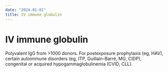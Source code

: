```yaml
---
date: "2024-01-01"
title: IV immune globulin
---
```


# IV immune globulin

Polyvalent IgG from >1000 donors. For postexposure prophylaxis (eg, HAV), certain autoimmune disorders (eg, ITP, Guillain-Barré, MG, CIDP), congenital or acquired hypogammaglobulinemia (CVID, CLL).
